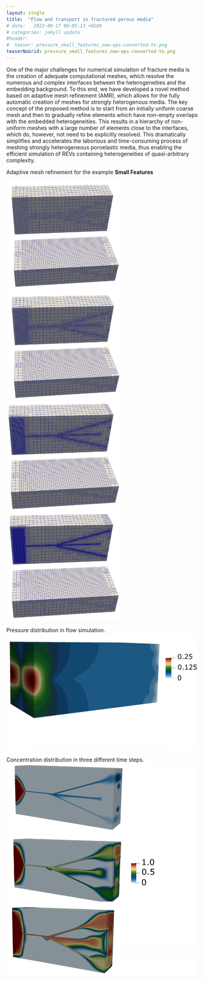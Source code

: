 ```yaml
---
layout: single
title:  "Flow and transport in fractured porous media"
# date:   2022-09-17 00:05:13 +0200
# categories: jekyll update
#header:
#  teaser: pressure_small_features_new-eps-converted-to.png
teaserNoGrid: pressure_small_features_new-eps-converted-to.png
---
```



One of the major challenges for numerical simulation of fracture media is the creation of adequate computational meshes,
which resolve the numerous and complex interfaces between the heterogeneities and the embedding background.
To this end, we have developed a novel method based on adaptive mesh refinement (AMR),
which allows for the fully automatic creation of meshes for strongly heterogenous media.
The key concept of the proposed method is to start from an initially uniform coarse mesh and
then to gradually refine elements which have non-empty overlaps with the embedded heterogeneities.
This results in a hierarchy of non-uniform meshes with a large number of elements close to the interfaces,
which do, however, not need to be explicitly resolved.
This dramatically simplifies and accelerates the laborious and time-consuming process
of meshing strongly heterogeneous poroelastic media,
thus enabling the efficient simulation of REVs containing heterogeneities of quasi-arbitrary complexity.

Adaptive mesh refinement for the example __Small Features__

<img src="/assets/images/06flow-and-transport-equi/maria_n_1.png" alt="mesh_front" width="300"/>
<img src="/assets/images/06flow-and-transport-equi/maria_n_2.png" alt="mesh_front" width="300"/>

<img src="/assets/images/06flow-and-transport-equi/maria_n_3.png" alt="mesh_front" width="300"/>
<img src="/assets/images/06flow-and-transport-equi/maria_n_4.png" alt="mesh_front" width="300"/>

Pressure distribution in flow simulation.
<img src="/assets/images/06flow-and-transport-equi/pressure_small_features_new-eps-converted-to.png" width="500"/>


Concentration distribution in three different time steps.
<img src="/assets/images/06flow-and-transport-equi/c3_small_features_new-eps-converted-to.png" width="500"/>


